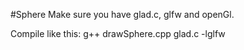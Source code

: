 #Sphere
Make sure you have glad.c, glfw and openGl.

Compile like this:
g++ drawSphere.cpp glad.c -lglfw


